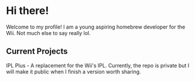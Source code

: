 # Hi there!

Welcome to my profile! I am a young aspiring homebrew developer for the Wii. Not much else to say really lol.

## Current Projects

IPL Plus - A replacement for the Wii's IPL. Currently, the repo is private but I will make it public when I finish a version worth sharing.

<!--
**Voksius/Voksius** is a ✨ _special_ ✨ repository because its `README.md` (this file) appears on your GitHub profile.

Here are some ideas to get you started:

- 🔭 I’m currently working on ...
- 🌱 I’m currently learning ...
- 👯 I’m looking to collaborate on ...
- 🤔 I’m looking for help with ...
- 💬 Ask me about ...
- 📫 How to reach me: ...
- 😄 Pronouns: ...
- ⚡ Fun fact: ...
-->
